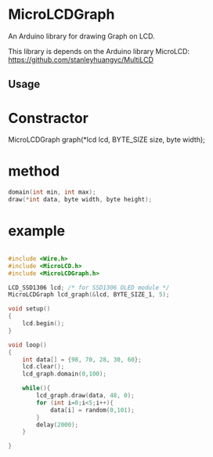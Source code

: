MicroLCDGraph
=============

An Arduino library for drawing Graph on LCD.

This library is depends on the Arduino library MicroLCD:
https://github.com/stanleyhuangyc/MultiLCD

Usage
-----

# Constractor

MicroLCDGraph graph(*lcd lcd, BYTE_SIZE size, byte width);

# method

```C++
domain(int min, int max);
draw(*int data, byte width, byte height);
```

# example

```C++

#include <Wire.h>
#include <MicroLCD.h>
#include <MicroLCDGraph.h>

LCD_SSD1306 lcd; /* for SSD1306 OLED module */
MicroLCDGraph lcd_graph(&lcd, BYTE_SIZE_1, 5);

void setup()
{
    lcd.begin();
}

void loop()
{
    int data[] = {98, 70, 28, 30, 60};
    lcd.clear();
    lcd_graph.domain(0,100);

    while(){
        lcd_graph.draw(data, 48, 0);
        for (int i=0;i<5;i++){
            data[i] = random(0,101);
        }
        delay(2000);
    }

}

```
